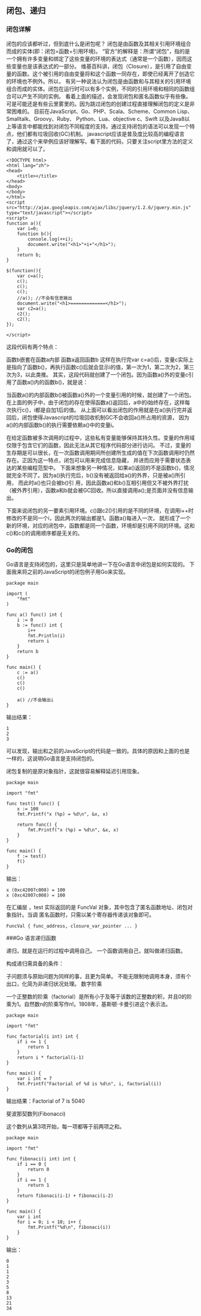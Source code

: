 ## 闭包、递归
### 闭包详解
闭包的应该都听过，但到底什么是闭包呢？
闭包是由函数及其相关引用环境组合而成的实体(即：闭包=函数+引用环境)。
“官方”的解释是：所谓“闭包”，指的是一个拥有许多变量和绑定了这些变量的环境的表达式（通常是一个函数），因而这些变量也是该表达式的一部分。
维基百科讲，闭包（Closure），是引用了自由变量的函数。这个被引用的自由变量将和这个函数一同存在，即使已经离开了创造它的环境也不例外。所以，
有另一种说法认为闭包是由函数和与其相关的引用环境组合而成的实体。闭包在运行时可以有多个实例，不同的引用环境和相同的函数组合可以产生不同的实例。
看着上面的描述，会发现闭包和匿名函数似乎有些像。可是可能还是有些云里雾里的。因为跳过闭包的创建过程直接理解闭包的定义是非常困难的。
目前在JavaScript、Go、PHP、Scala、Scheme、Common Lisp、Smalltalk、Groovy、Ruby、 Python、Lua、objective c、Swift
以及Java8以上等语言中都能找到对闭包不同程度的支持。通过支持闭包的语法可以发现一个特点，他们都有垃圾回收(GC)机制。
javascript应该是普及度比较高的编程语言了，通过这个来举例应该好理解写。看下面的代码，只要关注script里方法的定义和调用就可以了。
```
<!DOCTYPE html>
<html lang="zh">
<head>
    <title></title>
</head>
<body> 
</body>
</html>
<script src="http://ajax.googleapis.com/ajax/libs/jquery/1.2.6/jquery.min.js" type="text/javascript"></script>
<script>
function a(){
    var i=0;
    function b(){
        console.log(++i);
        document.write("<h1>"+i+"</h1>");
    }
    return b;
}

$(function(){
    var c=a();
    c();
    c();
    c();
    //a(); //不会有信息输出
    document.write("<h1>=============</h1>");
    var c2=a();
    c2();
    c2();
});

</script>
```
这段代码有两个特点：

函数b嵌套在函数a内部
函数a返回函数b
这样在执行完var c=a()后，变量c实际上是指向了函数b()，再执行函数c()后就会显示i的值，第一次为1，第二次为2，第三次为3，以此类推。
其实，这段代码就创建了一个闭包。因为函数a()外的变量c引用了函数a()内的函数b()，就是说：

当函数a()的内部函数b()被函数a()外的一个变量引用的时候，就创建了一个闭包。
在上面的例子中，由于闭包的存在使得函数a()返回后，a中的i始终存在，这样每次执行c()，i都是自加1后的值。
从上面可以看出闭包的作用就是在a()执行完并返回后，闭包使得Javascript的垃圾回收机制GC不会收回a()所占用的资源，
因为a()的内部函数b()的执行需要依赖a()中的变量i。

在给定函数被多次调用的过程中，这些私有变量能够保持其持久性。变量的作用域仅限于包含它们的函数，因此无法从其它程序代码部分进行访问。
不过，变量的生存期是可以很长，在一次函数调用期间所创建所生成的值在下次函数调用时仍然存在。正因为这一特点，闭包可以用来完成信息隐藏，
并进而应用于需要状态表达的某些编程范型中。
下面来想象另一种情况，如果a()返回的不是函数b()，情况就完全不同了。因为a()执行完后，b()没有被返回给a()的外界，只是被a()所引用，
而此时a()也只会被b()引 用，因此函数a()和b()互相引用但又不被外界打扰（被外界引用），函数a和b就会被GC回收。所以直接调用a();是页面并没有信息输出。

下面来说闭包的另一要素引用环境。c()跟c2()引用的是不同的环境，在调用i++时修改的不是同一个i，因此两次的输出都是1。函数a()每进入一次，
就形成了一个新的环境，对应的闭包中，函数都是同一个函数，环境却是引用不同的环境。这和c()和c()的调用顺序都是无关的。

### Go的闭包

Go语言是支持闭包的，这里只是简单地讲一下在Go语言中闭包是如何实现的。
下面我来将之前的JavaScript的闭包例子用Go来实现。
```
package main

import (
	"fmt"
)

func a() func() int {
	i := 0
	b := func() int {
		i++
		fmt.Println(i)
		return i
	}
	return b
}

func main() {
	c := a()
	c()
	c()
	c()

	a() //不会输出i
}
```
输出结果：
```
1
2
3
```
可以发现，输出和之前的JavaScript的代码是一致的。具体的原因和上面的也是一样的，这说明Go语言是支持闭包的。

闭包复制的是原对象指针，这就很容易解释延迟引用现象。
```
package main

import "fmt"

func test() func() {
	x := 100
	fmt.Printf("x (%p) = %d\n", &x, x)

	return func() {
		fmt.Printf("x (%p) = %d\n", &x, x)
	}
}

func main() {
	f := test()
	f()
}
```
输出：
```
x (0xc42007c008) = 100
x (0xc42007c008) = 100
```
在汇编层 ，test 实际返回的是 FuncVal 对象，其中包含了匿名函数地址、闭包对象指针。当调 匿名函数时，只需以某个寄存器传递该对象即可。
```
FuncVal { func_address, closure_var_pointer ... }
```
###Go 语言递归函数

递归，就是在运行的过程中调用自己。
一个函数调用自己，就叫做递归函数。

构成递归需具备的条件：

子问题须与原始问题为同样的事，且更为简单。
不能无限制地调用本身，须有个出口，化简为非递归状况处理。
数字阶乘

一个正整数的阶乘（factorial）是所有小于及等于该数的正整数的积，并且0的阶乘为1。自然数n的阶乘写作n!。1808年，基斯顿·卡曼引进这个表示法。
```
package main

import "fmt"

func factorial(i int) int {
	if i <= 1 {
		return 1
	}
	return i * factorial(i-1)
}

func main() {
	var i int = 7
	fmt.Printf("Factorial of %d is %d\n", i, factorial(i))
}
```
输出结果：Factorial of 7 is 5040

斐波那契数列(Fibonacci)

这个数列从第3项开始，每一项都等于前两项之和。
```
package main

import "fmt"

func fibonaci(i int) int {
	if i == 0 {
		return 0
	}
	if i == 1 {
		return 1
	}
	return fibonaci(i-1) + fibonaci(i-2)
}

func main() {
	var i int
	for i = 0; i < 10; i++ {
		fmt.Printf("%d\n", fibonaci(i))
	}
}
```
输出：
```
0
1
1
2
3
5
8
13
21
34
```
